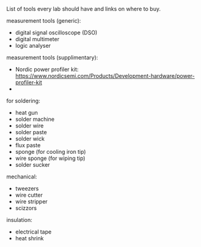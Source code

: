List of tools every lab should have and links on where to buy.


measurement tools (generic):
- digital signal oscilloscope (DSO)
- digital multimeter
- logic analyser

measurement tools (supplimentary):
- Nordic power profiler kit: https://www.nordicsemi.com/Products/Development-hardware/power-profiler-kit
- 




for soldering: 
- heat gun
- solder machine
- solder wire
- solder paste
- solder wick
- flux paste
- sponge (for cooling iron tip)
- wire sponge (for wiping tip)
- solder sucker


mechanical:
- tweezers
- wire cutter
- wire stripper
- scizzors 


insulation: 
- electrical tape
- heat shrink


